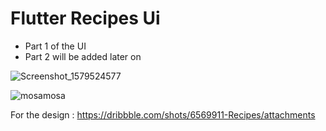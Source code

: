 # Flutter Recipes Ui

- Part 1 of the UI 
- Part 2 will be added later on

![Screenshot_1579524577](https://user-images.githubusercontent.com/23746859/72727899-22ebbb80-3b9d-11ea-9852-d949126b10f6.png)

![mosamosa](https://user-images.githubusercontent.com/23746859/72727909-254e1580-3b9d-11ea-9ead-26d14c12f9a3.png)

For the design : https://dribbble.com/shots/6569911-Recipes/attachments
